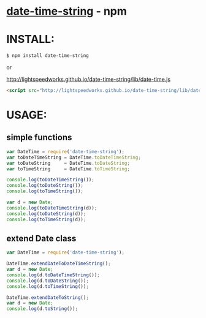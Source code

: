 [date-time-string](https://www.npmjs.org/package/date-time-string) - npm
====

# INSTALL:

```bash
$ npm install date-time-string
```

or

http://lightspeedworks.github.io/date-time-string/lib/date-time.js

```html
<script src="http://lightspeedworks.github.io/date-time-string/lib/date-time.js"></script>
```

# USAGE:

## simple functions

```js
var DateTime = require('date-time-string');
var toDateTimeString = DateTime.toDateTimeString;
var toDateString     = DateTime.toDateString;
var toTimeString     = DateTime.toTimeString;

console.log(toDateTimeString());
console.log(toDateString());
console.log(toTimeString());

var d = new Date;
console.log(toDateTimeString(d));
console.log(toDateString(d));
console.log(toTimeString(d));
```


## extend Date class

```js
var DateTime = require('date-time-string');

DateTime.extendDateToDateTimeString();
var d = new Date;
console.log(d.toDateTimeString());
console.log(d.toDateString());
console.log(d.toTimeString());

DateTime.extendDateToString();
var d = new Date;
console.log(d.toString());
```
